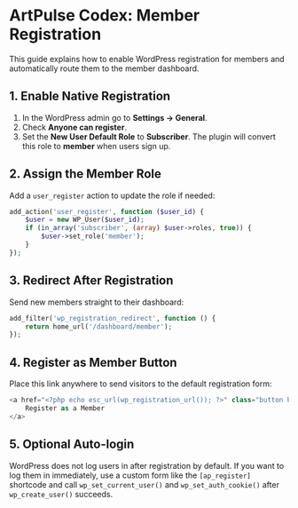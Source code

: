 # ArtPulse Codex: Member Registration

This guide explains how to enable WordPress registration for members and automatically route them to the member dashboard.

## 1. Enable Native Registration

1. In the WordPress admin go to **Settings → General**.
2. Check **Anyone can register**.
3. Set the **New User Default Role** to **Subscriber**. The plugin will convert this role to **member** when users sign up.

## 2. Assign the Member Role

Add a `user_register` action to update the role if needed:

```php
add_action('user_register', function ($user_id) {
    $user = new WP_User($user_id);
    if (in_array('subscriber', (array) $user->roles, true)) {
        $user->set_role('member');
    }
});
```

## 3. Redirect After Registration

Send new members straight to their dashboard:

```php
add_filter('wp_registration_redirect', function () {
    return home_url('/dashboard/member');
});
```

## 4. Register as Member Button

Place this link anywhere to send visitors to the default registration form:

```php
<a href="<?php echo esc_url(wp_registration_url()); ?>" class="button button-primary">
    Register as a Member
</a>
```

## 5. Optional Auto-login

WordPress does not log users in after registration by default. If you want to log them in immediately, use a custom form like the `[ap_register]` shortcode and call `wp_set_current_user()` and `wp_set_auth_cookie()` after `wp_create_user()` succeeds.
